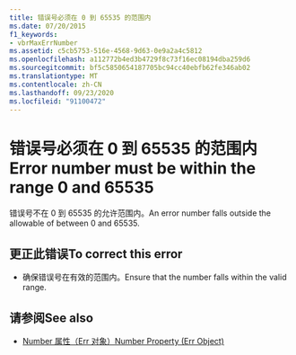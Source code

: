 ```yaml
---
title: 错误号必须在 0 到 65535 的范围内
ms.date: 07/20/2015
f1_keywords:
- vbrMaxErrNumber
ms.assetid: c5cb5753-516e-4568-9d63-0e9a2a4c5812
ms.openlocfilehash: a112772b4ed3b4729f8c73f16ec08194dba259d6
ms.sourcegitcommit: bf5c5850654187705bc94cc40ebfb62fe346ab02
ms.translationtype: MT
ms.contentlocale: zh-CN
ms.lasthandoff: 09/23/2020
ms.locfileid: "91100472"
---
```

# <a name="error-number-must-be-within-the-range-0-and-65535"></a><span data-ttu-id="03fe8-102">错误号必须在 0 到 65535 的范围内</span><span class="sxs-lookup"><span data-stu-id="03fe8-102">Error number must be within the range 0 and 65535</span></span>

<span data-ttu-id="03fe8-103">错误号不在 0 到 65535 的允许范围内。</span><span class="sxs-lookup"><span data-stu-id="03fe8-103">An error number falls outside the allowable of between 0 and 65535.</span></span>  
  
## <a name="to-correct-this-error"></a><span data-ttu-id="03fe8-104">更正此错误</span><span class="sxs-lookup"><span data-stu-id="03fe8-104">To correct this error</span></span>  
  
- <span data-ttu-id="03fe8-105">确保错误号在有效的范围内。</span><span class="sxs-lookup"><span data-stu-id="03fe8-105">Ensure that the number falls within the valid range.</span></span>  
  
## <a name="see-also"></a><span data-ttu-id="03fe8-106">请参阅</span><span class="sxs-lookup"><span data-stu-id="03fe8-106">See also</span></span>

- [<span data-ttu-id="03fe8-107">Number 属性（Err 对象）</span><span class="sxs-lookup"><span data-stu-id="03fe8-107">Number Property (Err Object)</span></span>](xref:Microsoft.VisualBasic.ErrObject.Number%2A)
